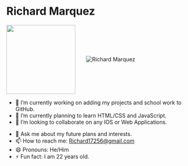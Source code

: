 # Richard Marquez
<img align="center" height="180em" src="https://github-readme-stats.vercel.app/api?username=rmarqu20&show_icons=true&title_color=4F8CC9&text_color=9f9f9f&bg_color=00000000&hide_border=true&icon_color=4F8CC9&count_private=true&include_all_commits=true" />&emsp;&emsp;<img align="center" src="https://github-readme-stats.vercel.app/api/top-langs?username=rmarqu20&show_icons=true&title_color=4F8CC9&text_color=9f9f9f&bg_color=00000000&hide_border=true&icon_color=4F8CC9&locale=en&layout=compact" alt="Richard Marquez"/>
- 🔭 I’m currently working on adding my projects and school work to GitHub.
- 🌱 I’m currently planning to learn HTML/CSS and JavaScript.
- 👯 I’m looking to collaborate on any IOS or Web Applications.
<!--
- 🤔 I’m looking for help with Minecraft Plugins.
-->
- 💬 Ask me about my future plans and interests.
- 📫 How to reach me: Richard17256@gmail.com
- 😄 Pronouns: He/Him
- ⚡ Fun fact: I am 22 years old.

<!--
![](https://api.visitorbadge.io/api/VisitorHit?user=rmarqu20&repo=github-visitors-badge&countColor=%237B1E7A)

<!--
**rmarqu20/rmarqu20** is a ✨ _special_ ✨ repository because its `README.md` (this file) appears on your GitHub profile.

Here are some ideas to get you started:

- 🔭 I’m currently working on ...
- 🌱 I’m currently learning ...
- 👯 I’m looking to collaborate on ...
- 🤔 I’m looking for help with ...
- 💬 Ask me about ...
- 📫 How to reach me: ...
- 😄 Pronouns: ...
- ⚡ Fun fact: ...
-->
